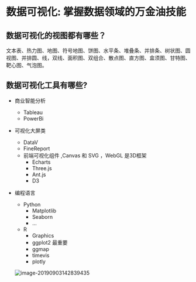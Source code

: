 # 数据可视化: 掌握数据领域的万金油技能

## 数据可视化的视图都有哪些？



文本表、热力图、地图、符号地图、饼图、水平条、堆叠条、并排条、树状图、圆视图、并排圆、线，双线、面积图、双组合、散点图、直方图、盒须图、甘特图、靶心图、气泡图。



## 数据可视化工具有哪些?

- 商业智能分析

  - Tableau
  - PowerBi

- 可视化大屏类

  - DataV
  - FineReport
  - 前端可视化组件 ,Canvas 和 SVG ，WebGL 是3D框架
    - Echarts
    - Three.js
    - Ant.js
    - D3

- 编程语言

  - Python
    - Matplotlib
    - Seaborn
    - ...
  - R
    - Graphics
    - ggplot2 最重要
    - ggmap
    - timevis
    - plotly

  

  

  ![image-20190903142839435](/Users/lirawx/Documents/Notes/Learning/数据分析实战45/images/image-20190903142839435.png)

  